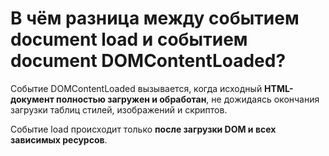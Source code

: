 В чём разница между событием document load и событием document DOMContentLoaded?
=====================

Событие DOMContentLoaded вызывается, когда исходный **HTML-документ полностью загружен и обработан**, не дожидаясь окончания загрузки таблиц стилей, изображений и скриптов.

Событие load происходит только **после загрузки DOM и всех зависимых ресурсов**.
